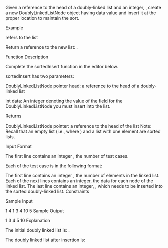 Given a reference to the head of a doubly-linked list and an integer, , create a new DoublyLinkedListNode object having data value  and insert it at the proper location to maintain the sort.

Example

 refers to the list 

Return a reference to the new list: .

Function Description

Complete the sortedInsert function in the editor below.

sortedInsert has two parameters:

DoublyLinkedListNode pointer head: a reference to the head of a doubly-linked list

int data: An integer denoting the value of the  field for the DoublyLinkedListNode you must insert into the list.

Returns

DoublyLinkedListNode pointer: a reference to the head of the list
Note: Recall that an empty list (i.e., where ) and a list with one element are sorted lists.

Input Format

The first line contains an integer , the number of test cases.

Each of the test case is in the following format:

The first line contains an integer , the number of elements in the linked list.
Each of the next  lines contains an integer, the data for each node of the linked list.
The last line contains an integer, , which needs to be inserted into the sorted doubly-linked list.
Constraints

Sample Input

1
4
1
3
4
10
5
Sample Output

1 3 4 5 10
Explanation

The initial doubly linked list is:  .

The doubly linked list after insertion is: 
